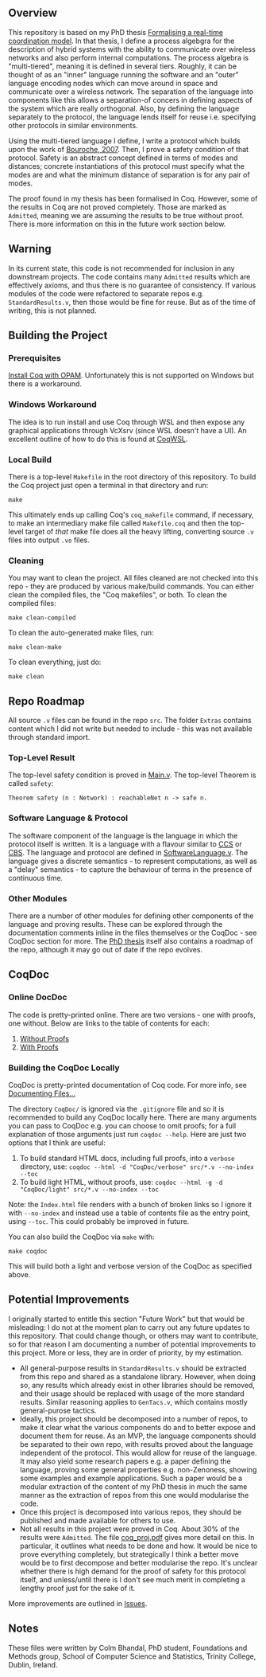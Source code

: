 ## Overview

This repository is based on my PhD thesis [Formalising a real-time coordination model](http://www.tara.tcd.ie/bitstream/handle/2262/77596/Bhandal%2c%20Colm_TCD-SCSS-PHD-2014-08.pdf?sequence=1&isAllowed=y). In that thesis, I define a process algebgra for the description of hybrid systems with the ability to communicate over wireless networks and also perform internal computations. The process algebra is "multi-tiered", meaning it is defined in several tiers. Roughly, it can be thought of as an "inner" language running the software and an "outer" language encoding nodes which can move around in space and communicate over a wireless network. The separation of the language into components like this allows a separation-of concers in defining aspects of the system which are really orthogonal. Also, by defining the language separately to the protocol, the language lends itself for reuse i.e. specifying other protocols in similar environments.

Using the multi-tiered language I define, I write a protocol which builds upon the work of [Bouroche, 2007](https://www.scss.tcd.ie/publications/theses/phd/TCD-SCSS-PHD-2007-07.pdf). Then, I prove a safety condition of that protocol. Safety is an abstract concept defined in terms of modes and distances; concrete instantiations of this protocol must specify what the modes are and what the minimum distance of separation is for any pair of modes.

The proof found in my thesis has been formalised in Coq. However, some of the results in Coq are not proved completely. Those are marked as ``Admitted``, meaning we are assuming the results to be true without proof. There is more information on this in the future work section below.

## Warning

In its current state, this code is not recommended for inclusion in any downstream projects. The code contains many ``Admitted`` results which are effectively axioms, and thus there is no guarantee of consistency. If various modules of the code were refactored to separate repos e.g. ``StandardResults.v``, then those would be fine for reuse. But as of the time of writing, this is not planned.

## Building the Project

### Prerequisites

[Install Coq with OPAM](https://coq.inria.fr/opam-using.html). Unfortunately this is not supported on Windows but there is a workaround.

### Windows Workaround

The idea is to run install and use Coq through WSL and then expose any graphical applications through VcXsrv (since WSL doesn't have a UI). An excellent outline of how to do this is found at [CoqWSL](https://lemonidas.github.io/CoqWSL.html).

### Local Build

There is a top-level ``Makefile`` in the root directory of this repository. To build the Coq project just open a terminal in that directory and run:

``make``

This ultimately ends up calling Coq's ``coq_makefile`` command, if necessary, to make an intermediary make file called ``Makefile.coq`` and then the top-level target of _that_ make file does all the heavy lifting, converting source ``.v`` files into output ``.vo`` files.

### Cleaning

You may want to clean the project. All files cleaned are not checked into this repo - they are produced by various make/build commands. You can either clean the compiled files, the "Coq makefiles", or both. To clean the compiled files:

``make clean-compiled``

To clean the auto-generated make files, run:

``make clean-make``

To clean everything, just do:

``make clean``

## Repo Roadmap

All source ``.v`` files can be found in the repo ``src``. The folder ``Extras`` contains content which I did not write but needed to include - this was not available through standard import.

### Top-Level Result

The top-level safety condition is proved in [Main.v](https://github.com/ColmBhandal/PhD-Formalilsing-Comhordu/blob/develop/Main.v). The top-level Theorem is called ``safety``:

``Theorem safety (n : Network) : reachableNet n -> safe n.``

### Software Language & Protocol

The software component of the language is the language in which the protocol itself is written. It is a language with a flavour similar to [CCS](https://en.wikipedia.org/wiki/Calculus_of_communicating_systems#:~:text=The%20calculus%20of%20communicating%20systems,communications%20between%20exactly%20two%20participants.) or [CBS](https://link.springer.com/content/pdf/10.1007%2F3-540-53982-4_19.pdf). The language and protocol are defined in [SoftwareLanguage.v](https://github.com/ColmBhandal/PhD-Formalilsing-Comhordu/blob/develop/SoftwareLanguage.v). The language gives a discrete semantics - to represent computations, as well as a "delay" semantics - to capture the behaviour of terms in the presence of continuous time.

### Other Modules

There are a number of other modules for defining other components of the language and proving results. These can be explored through the documentation comments inline in the files themselves or the CoqDoc - see CoqDoc section for more. The [PhD thesis](http://www.tara.tcd.ie/bitstream/handle/2262/77596/Bhandal%2c%20Colm_TCD-SCSS-PHD-2014-08.pdf?sequence=1&isAllowed=y) itself also contains a roadmap of the repo, although it may go out of date if the repo evolves. 

## CoqDoc

### Online DocDoc

The code is pretty-printed online. There are two versions - one with proofs, one without. Below are links to the table of contents for each:
 1. [Without Proofs](https://colmbhandal.github.io/PhD-Comhordu-CoqDoc/light/toc.html)
 2. [With Proofs](https://colmbhandal.github.io/PhD-Comhordu-CoqDoc/verbose/toc.html)

### Building the CoqDoc Locally

CoqDoc is pretty-printed documentation of Coq code. For more info, see [Documenting Files...](https://coq.inria.fr/refman/using/tools/coqdoc.html)

The directory ``CoqDoc/`` is ignored via the ``.gitignore`` file and so it is recommended to build any CoqDoc locally here. There are many arguments you can pass to CoqDoc e.g. you can choose to omit proofs; for a full explanation of those arguments just run ``coqdoc --help``. Here are just two options that I think are useful:

 1. To build standard HTML docs, including full proofs, into a ``verbose`` directory, use: ``coqdoc --html -d "CoqDoc/verbose" src/*.v --no-index --toc``
 1. To build light HTML, without proofs, use: ``coqdoc --html -g -d "CoqDoc/light" src/*.v --no-index --toc``

Note: the ``Index.html`` file renders with a bunch of broken links so I ignore it with ``--no-index`` and instead use a table of contents file as the entry point, using ``--toc``. This could probably be improved in future.

You can also build the CoqDoc via ``make`` with:

``make coqdoc``

This will build both a light and verbose version of the CoqDoc as specified above.

## Potential Improvements

I originally started to entitle this section "Future Work" but that would be misleading: I do not at the moment plan to carry out any future updates to this repository. That could change though, or others may want to contribute, so for that reason I am documenting a number of potential improvements to this project. More or less, they are in order of priority, by my estimation.

 - All general-purpose results in ``StandardResults.v`` should be extracted from this repo and shared as a standalone library. However, when doing so, any results which already exist in other libraries should be removed, and their usage should be replaced with usage of the more standard results. Similar reasoning applies to ``GenTacs.v``, which contains mostly general-purose tactics.
 - Ideally, this project should be decomposed into a number of repos, to make it clear what the various components do and to better expose and document them for reuse. As an MVP, the language components should be separated to their own repo, with results proved about the language independent of the protocol. This would allow for reuse of the language. It may also yield some research papers e.g. a paper defining the language, proving some general properties e.g. non-Zenoness, showing some examples and example applications. Such a paper would be a modular extraction of the content of my PhD thesis in much the same manner as the extraction of repos from this one would modularise the code.
 - Once this project is decomposed into various repos, they should be published and made available for others to use.
 - Not all results in this project were proved in Coq. About 30% of the results were ``Admitted``. The file [coq_proj.pdf](https://github.com/ColmBhandal/PhD-Formalilsing-Comhordu/blob/develop/coq_proj.pdf) gives more detail on this. In particular, it outlines what needs to be done and how. It would be nice to prove everything completely, but strategically I think a better move would be to first decompose and better modularise the repo. It's unclear whether there is high demand for the proof of safety for this protocol itself, and unless/until there is I don't see much merit in completing a lengthy proof just for the sake of it.

More improvements are outlined in [Issues](https://github.com/ColmBhandal/PhD-Formalilsing-Comhordu/issues).

## Notes

These files were written by Colm Bhandal, PhD student, Foundations and Methods group,
School of Computer Science and Statistics, Trinity College, Dublin, Ireland.
